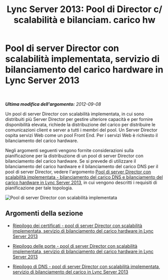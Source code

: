﻿---
title: "Lync Server 2013: Pool di Director c/ scalabilità e bilanciam. carico hw"
TOCTitle: Pool di server Director con scalabilità implementata, servizio di bilanciamento del carico hardware
ms:assetid: cf34759a-b384-479c-855f-ea5e80a234b6
ms:mtpsurl: https://technet.microsoft.com/it-it/library/JJ205316(v=OCS.15)
ms:contentKeyID: 49302012
ms.date: 08/24/2015
mtps_version: v=OCS.15
ms.translationtype: HT
---

# Pool di server Director con scalabilità implementata, servizio di bilanciamento del carico hardware in Lync Server 2013

 

_**Ultima modifica dell'argomento:** 2012-09-08_

Un pool di server Director con scalabilità implementata, in cui sono distribuiti più Server Director per gestire ulteriore capacità e per fornire disponibilità elevata, richiede la distribuzione del carico per distribuire le comunicazioni client e server a tutti i membri del pool. Un Server Director ospita servizi Web come un pool Front End. Per i servizi Web è richiesto il bilanciamento del carico hardware.

Negli argomenti seguenti vengono fornite considerazioni sulla pianificazione per la distribuzione di un pool di server Director con bilanciamento del carico hardware. Se si prevede di utilizzare il bilanciamento del carico hardware e il bilanciamento del carico DNS per il pool di server Director, vedere l'argomento [Pool di server Director con scalabilità implementata - bilanciamento del carico DNS e bilanciamento del carico hardware in Lync Server 2013](lync-server-2013-scaled-director-pool-dns-load-balancing-and-hardware-load-balancer.md), in cui vengono descritti i requisiti di pianificazione per tale topologia.

![Pool di server Director con scalabilità implementata](images/JJ205316.cfa892b9-5b24-4245-b5bd-c5da21984eeb(OCS.15).jpg "Pool di server Director con scalabilità implementata")

## Argomenti della sezione

  - [Riepilogo dei certificati - pool di server Director con scalabilità implementata, servizio di bilanciamento del carico hardware in Lync Server 2013](lync-server-2013-certificate-summary-scaled-director-pool-hardware-load-balancer.md)

  - [Riepilogo delle porte - pool di server Director con scalabilità implementata, servizio di bilanciamento del carico hardware in Lync Server 2013](lync-server-2013-port-summary-scaled-director-pool-hardware-load-balancer.md)

  - [Riepilogo di DNS - pool di server Director con scalabilità implementata, servizio di bilanciamento del carico in Lync Server 2013](lync-server-2013-dns-summary-scaled-director-pool-hardware-load-balancer.md)

